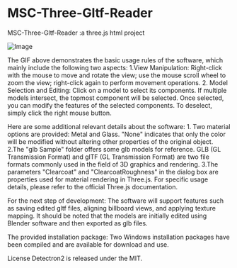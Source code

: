 # MSC-Three-Gltf-Reader
 MSC-Three-Gltf-Reader :a three.js html project

![Image](https://github.com/mu116699/MSC-Three-Gltf-Reader/blob/master/123.gif)

The GIF above demonstrates the basic usage rules of the software, which mainly include the following two aspects:
    1.View Manipulation: Right-click with the mouse to move and rotate the view; use the mouse scroll wheel to zoom the view; right-click again to perform movement operations.
    2. Model Selection and Editing: Click on a model to select its components. If multiple models intersect, the topmost component will be selected. Once selected, you can modify the features of the selected components. To deselect, simply click the right mouse button.

Here are some additional relevant details about the software:
    1. Two material options are provided: Metal and Glass. "None" indicates that only the color will be modified without altering other properties of the original object.
    2.The "glb Sample" folder offers some glb models for reference. GLB (GL Transmission Format) and glTF (GL Transmission Format) are two file formats commonly used in the field of 3D graphics and rendering.
    3.The parameters "Clearcoat" and "ClearcoatRoughness" in the dialog box are properties used for material rendering in Three.js. For specific usage details, please refer to the official Three.js documentation.

For the next step of development:
The software will support features such as saving edited gltf files, aligning billboard views, and applying texture mapping. It should be noted that the models are initially edited using Blender software and then exported as glb files.

The provided installation package:
Two Windows installation packages have been compiled and are available for download and use.

License
Detectron2 is released under the MIT.
